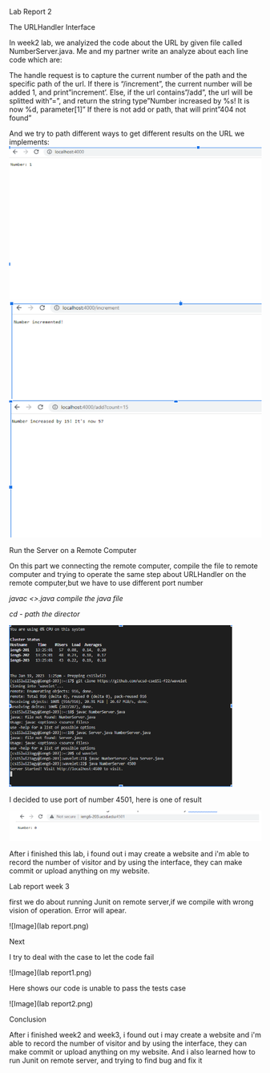 Lab Report 2

The URLHandler Interface

In week2 lab, we analyized the code about the URL by given file called NumberServer.java. Me and my partner write an analyze about each line code which are:

The handle request is to capture the current number of the path and the specific path of the url. If there is “/increment”, the current number will be added 1, and print”increment’. Else, if the url contains”/add”, the url will be splitted with”=”, and return the string type”Number increased by %s! It is now %d, parameter[1]”
If there is not add or path, that will print”404 not found”

And we try to path different ways to get different results on the URL we implements:
![Image](lab-2.png)
![Image](lab2.2.png)
![Image](lab2.3.png)

Run the Server on a Remote Computer

On this part we connecting the remote computer, compile the file to remote computer and trying to operate the same step about URLHandler on the remote computer,but we have to use different port number

*javac <>.java compile the java file*

*cd - path the director*

![image](lab2.4.png)

I decided to use port of number 4501, here is one of result

![image](lab2.5.png)

After i finished this lab, i found out i may create a website and i'm able to record the number of visitor and by using the interface, they can make commit or upload anything on my website.


Lab report week 3

first we do about running Junit on remote server,if we compile with wrong vision of operation. Error will apear.

![Image](lab report.png)

Next

I try to deal with the case to let the code fail

![Image](lab report1.png) 

Here shows our code is unable to pass the tests case

![Image](lab report2.png) 


Conclusion

After i finished week2 and week3, i found out i may create a website and i'm able to record the number of visitor and by using the interface, they can make commit or upload anything on my website. And i also learned how to run Junit on remote server, and trying to find bug and fix it
